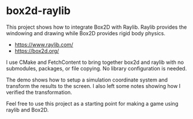 # box2d-raylib
This project shows how to integrate Box2D with Raylib. Raylib provides the windowing and drawing while Box2D provides rigid body physics.
- https://www.raylib.com/
- https://box2d.org/

I use CMake and FetchContent to bring together box2d and raylib with no submodules, packages, or file copying. No library configuration is needed.

The demo shows how to setup a simulation coordinate system and transform the results to the screen. I also left some notes showing how I verified the transformation.

Feel free to use this project as a starting point for making a game using raylib and Box2D.
